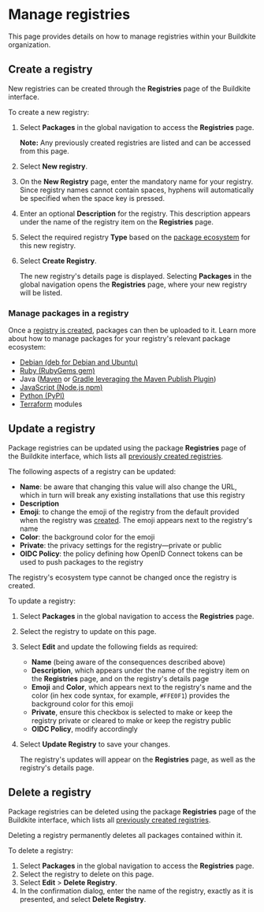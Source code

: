 # Manage registries

This page provides details on how to manage registries within your Buildkite organization.

## Create a registry

New registries can be created through the **Registries** page of the Buildkite interface.

To create a new registry:

1. Select **Packages** in the global navigation to access the **Registries** page.

    **Note:** Any previously created registries are listed and can be accessed from this page.

1. Select **New registry**.
1. On the **New Registry** page, enter the mandatory name for your registry. Since registry names cannot contain spaces, hyphens will automatically be specified when the space key is pressed.
1. Enter an optional **Description** for the registry. This description appears under the name of the registry item on the **Registries** page.
1. Select the required registry **Type** based on the [package ecosystem](/docs/packages#supported-package-ecosystems) for this new registry.
1. Select **Create Registry**.

    The new registry's details page is displayed. Selecting **Packages** in the global navigation opens the **Registries** page, where your new registry will be listed.

### Manage packages in a registry

Once a [registry is created](#create-a-registry), packages can then be uploaded to it. Learn more about how to manage packages for your registry's relevant package ecosystem:

- [Debian (deb for Debian and Ubuntu)](/docs/packages/debian)
- [Ruby (RubyGems gem)](/docs/packages/ruby)
- Java ([Maven](/docs/packages/maven) or [Gradle leveraging the Maven Publish Plugin](/docs/packages/gradle))
- [JavaScript (Node.js npm)](/docs/packages/javascript)
- [Python (PyPI)](/docs/packages/python)
- [Terraform](/docs/packages/terraform) modules

## Update a registry

Package registries can be updated using the package **Registries** page of the Buildkite interface, which lists all [previously created registries](#create-a-registry).

The following aspects of a registry can be updated:

- **Name**: be aware that changing this value will also change the URL, which in turn will break any existing installations that use this registry
- **Description**
- **Emoji**: to change the emoji of the registry from the default provided when the registry was [created](#create-a-registry). The emoji appears next to the registry's name
- **Color**: the background color for the emoji
- **Private**: the privacy settings for the registry—private or public
- **OIDC Policy**: the policy defining how OpenID Connect tokens can be used to push packages to the registry

The registry's ecosystem type cannot be changed once the registry is created.

To update a registry:

1. Select **Packages** in the global navigation to access the **Registries** page.
1. Select the registry to update on this page.
1. Select **Edit** and update the following fields as required:
    * **Name** (being aware of the consequences described above)
    * **Description**, which appears under the name of the registry item on the **Registries** page, and on the registry's details page
    * **Emoji** and **Color**, which appears next to the registry's name and the color (in hex code syntax, for example, `#FFE0F1`) provides the background color for this emoji
    * **Private**, ensure this checkbox is selected to make or keep the registry private or cleared to make or keep the registry public
    * **OIDC Policy**, modify accordingly

1. Select **Update Registry** to save your changes.

    The registry's updates will appear on the **Registries** page, as well as the registry's details page.

## Delete a registry

Package registries can be deleted using the package **Registries** page of the Buildkite interface, which lists all [previously created registries](#create-a-registry).

Deleting a registry permanently deletes all packages contained within it.

To delete a registry:

1. Select **Packages** in the global navigation to access the **Registries** page.
1. Select the registry to delete on this page.
1. Select **Edit** > **Delete Registry**.
1. In the confirmation dialog, enter the name of the registry, exactly as it is presented, and select **Delete Registry**.
